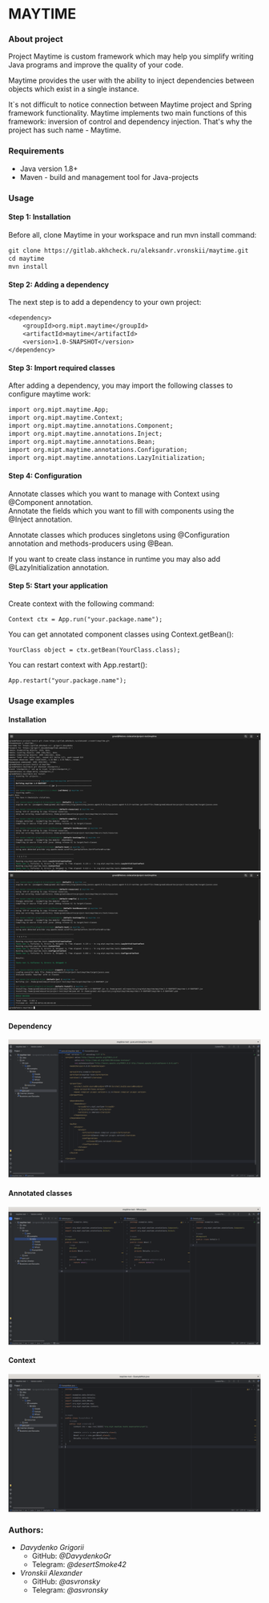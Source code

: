 # MAYTIME
### About project

Project Maytime is custom framework which may help you simplify writing Java programs and
improve the quality of your code.

Maytime provides the user with the ability to inject dependencies between objects which
exist in a single instance.

It`s not difficult to notice connection between Maytime project and Spring framework functionality.
Maytime implements two main functions of this framework: inversion of control and dependency injection.
That's why the project has such name - Maytime.

### Requirements

- Java version 1.8+
- Maven - build and management tool for Java-projects

### Usage
#### Step 1: Installation

Before all, clone Maytime in your workspace and run mvn install command:

```
git clone https://gitlab.akhcheck.ru/aleksandr.vronskii/maytime.git
cd maytime
mvn install
```

#### Step 2: Adding a dependency

The next step is to add a dependency to your own project:

```
<dependency>
    <groupId>org.mipt.maytime</groupId>
    <artifactId>maytime</artifactId>
    <version>1.0-SNAPSHOT</version>
</dependency>
```

#### Step 3: Import required classes

After adding a dependency, you may import the following classes to configure maytime work:

```
import org.mipt.maytime.App;
import org.mipt.maytime.Context;
import org.mipt.maytime.annotations.Component;
import org.mipt.maytime.annotations.Inject;
import org.mipt.maytime.annotations.Bean;
import org.mipt.maytime.annotations.Configuration;
import org.mipt.maytime.annotations.LazyInitialization;
```

#### Step 4: Configuration

Annotate classes which you want to manage with Context using @Component annotation.  
Annotate the fields which you want to fill with components using the @Inject annotation.

Annotate classes which produces singletons using @Configuration annotation and methods-producers using @Bean.

If you want to create class instance in runtime you may also add @LazyInitialization annotation.

#### Step 5: Start your application

Create context with the following command:

```
Context ctx = App.run("your.package.name");
```

You can get annotated component classes using Context.getBean():

```
YourClass object = ctx.getBean(YourClass.class);
```

You can restart context with App.restart():

```
App.restart("your.package.name");
```

### Usage examples
#### Installation

![installation](usage-examples/installation-example-1.png)  
![installation](usage-examples/installation-example-2.png)

#### Dependency

![dependency](usage-examples/dependency-example.png)

#### Annotated classes

![annotated classes](usage-examples/components-example.png)

#### Context

![context example](usage-examples/context-example.png)

### Authors:

- *Davydenko Grigorii*
  - GitHub: *@DavydenkoGr*
  - Telegram: *@desertSmoke42*
- *Vronskii Alexander*
  - GitHub: *@asvronsky*
  - Telegram: *@asvronsky*
